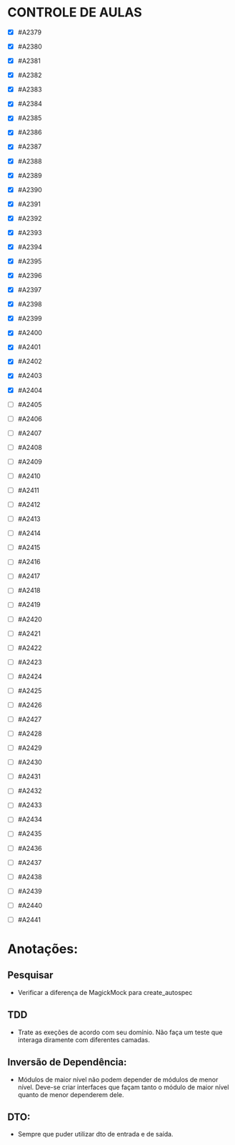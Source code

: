 # CONTROLE DE AULAS

- [x] #A2379
- [x] #A2380
- [x] #A2381
- [x] #A2382
- [x] #A2383
- [x] #A2384
- [x] #A2385
- [x] #A2386
- [x] #A2387
- [x] #A2388
- [x] #A2389
- [x] #A2390
- [x] #A2391
- [x] #A2392
- [x] #A2393
- [x] #A2394
- [x] #A2395
- [x] #A2396
- [x] #A2397
- [x] #A2398
- [x] #A2399
- [x] #A2400
- [x] #A2401
- [x] #A2402
- [x] #A2403
- [x] #A2404
- [ ] #A2405
- [ ] #A2406
- [ ] #A2407
- [ ] #A2408
- [ ] #A2409
- [ ] #A2410
- [ ] #A2411
- [ ] #A2412
- [ ] #A2413
- [ ] #A2414
- [ ] #A2415
- [ ] #A2416
- [ ] #A2417
- [ ] #A2418
- [ ] #A2419
- [ ] #A2420
- [ ] #A2421
- [ ] #A2422
- [ ] #A2423
- [ ] #A2424
- [ ] #A2425
- [ ] #A2426
- [ ] #A2427
- [ ] #A2428
- [ ] #A2429
- [ ] #A2430
- [ ] #A2431
- [ ] #A2432
- [ ] #A2433
- [ ] #A2434
- [ ] #A2435
- [ ] #A2436
- [ ] #A2437
- [ ] #A2438
- [ ] #A2439
- [ ] #A2440
- [ ] #A2441


# Anotações:

## Pesquisar
- Verificar a diferença de MagickMock para create_autospec


## TDD
- Trate as exeções de acordo com seu domínio. Não faça um teste que interaga diramente com diferentes camadas.

## Inversão de Dependência:
- Módulos de maior nível não podem depender de módulos de menor nível. Deve-se criar interfaces que façam tanto o módulo de maior nível quanto de menor dependerem dele.

## DTO:
- Sempre que puder utilizar dto de entrada e de saída.
